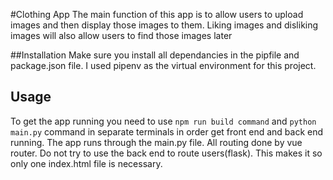 #Clothing App
The main function of this app is to allow users to upload images and then display those images to them. 
Liking images and disliking images will also allow users to find those images later

##Installation
Make sure you install all dependancies in the pipfile and package.json file. 
I used pipenv as the virtual environment for this project.

## Usage
To get the app running you need to use ```npm run build command``` and ```python main.py``` command in separate terminals in order get front end and back end running. 
The app runs through the main.py file. All routing done by vue router. Do not try to use the back end to route users(flask). This makes it so only one index.html file is necessary. 


